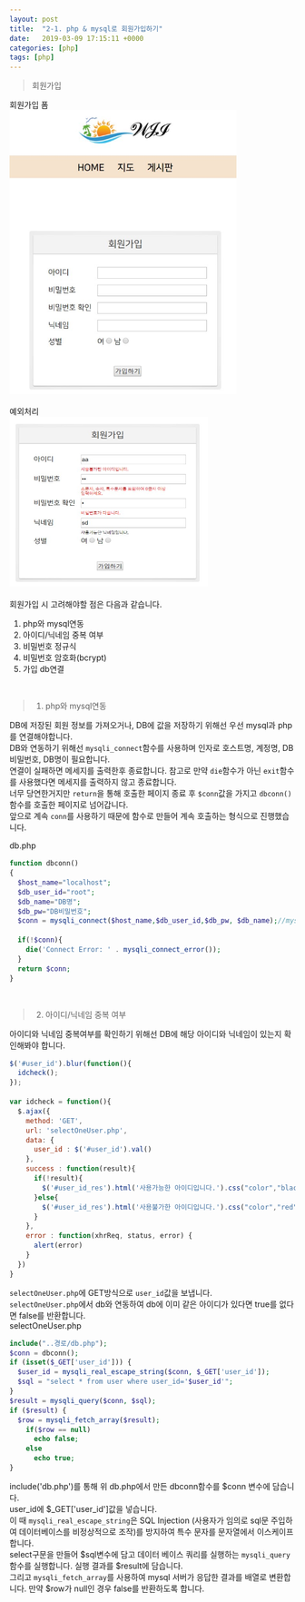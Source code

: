 ```yaml
---
layout: post
title:  "2-1. php & mysql로 회원가입하기"
date:   2019-03-09 17:15:11 +0000
categories: [php]
tags: [php]
---
```


>회원가입

회원가입 폼
<br>
<img src="/images/php/user/join.jpg" width="400" height="500">
<br>
<br>
예외처리
<br>
<img src="/images/php/user/joinexcept.jpg" width="350" height="300">
<br>
<br>
회원가입 시 고려해야할 점은 다음과 같습니다.<br>
1. php와 mysql연동
2. 아이디/닉네임 중복 여부
3. 비밀번호 정규식
4. 비밀번호 암호화(bcrypt)
5. 가입 db연결

<br>

>1. php와 mysql연동

DB에 저장된 회원 정보를 가져오거나, DB에 값을 저장하기 위해선 우선 mysql과 php를 연결해야합니다.
<br>
DB와 연동하기 위해선 `mysqli_connect`함수를 사용하며 인자로 호스트명, 계정명, DB비밀번호, DB명이 필요합니다.
<br>
연결이 실패하면 메세지를 출력한후 종료합니다. 참고로 만약 `die`함수가 아닌 `exit`함수를 사용했다면 메세지를 출력하지 않고 종료합니다.
<br>
너무 당연한거지만 `return`을 통해 호출한 페이지 종료 후 `$conn`값을 가지고 `dbconn()`함수를 호출한 페이지로 넘어갑니다.
<br>
앞으로 계속 `conn`를 사용하기 때문에 함수로 만들어 계속 호출하는 형식으로 진행했습니다.

db.php
```php
function dbconn()
{
  $host_name="localhost";
  $db_user_id="root";
  $db_name="DB명";
  $db_pw="DB비밀번호";
  $conn = mysqli_connect($host_name,$db_user_id,$db_pw, $db_name);//mysql연결

  if(!$conn){
    die('Connect Error: ' . mysqli_connect_error());
  }
  return $conn;
}
```
<br>

>2. 아이디/닉네임 중복 여부

아이디와 닉네임 중복여부를 확인하기 위해선 DB에 해당 아이디와 닉네임이 있는지 확인해봐야 합니다.
<br>
```javascript
$('#user_id').blur(function(){
  idcheck();
});

var idcheck = function(){
  $.ajax({
    method: 'GET',
    url: 'selectOneUser.php',
    data: {
      user_id : $('#user_id').val()
    },
    success : function(result){
      if(!result){
        $('#user_id_res').html('사용가능한 아이디입니다.').css("color","black");
      }else{
        $('#user_id_res').html('사용불가한 아이디입니다.').css("color","red");
      }
    },
    error : function(xhrReq, status, error) {
      alert(error)
    }
  })
}

```
`selectOneUser.php`에 GET방식으로 `user_id`값을 보냅니다. <br>
`selectOneUser.php`에서 db와 연동하여 db에 이미 같은 아이디가 있다면 true를 없다면 false를 반환합니다.
<br>
selectOneUser.php
```php
include("..경로/db.php");
$conn = dbconn();
if (isset($_GET['user_id'])) {
  $user_id = mysqli_real_escape_string($conn, $_GET['user_id']);
  $sql = "select * from user where user_id='$user_id'";
}
$result = mysqli_query($conn, $sql);
if ($result) {
  $row = mysqli_fetch_array($result);
    if($row == null)
      echo false;
    else
      echo true;
}
```
include('db.php')를 통해 위 db.php에서 만든 dbconn함수를 \$conn 변수에 담습니다.<br>
user_id에 \$_GET['user_id']값을 넣습니다.
<br>
이 때 `mysqli_real_escape_string`은 SQL Injection (사용자가 임의로 sql문 주입하여 데이터베이스를 비정상적으로 조작)를 방지하여 특수 문자를 문자열에서 이스케이프합니다.
<br>
select구문을 만들어 \$sql변수에 담고 데이터 베이스 쿼리를 실행하는 `mysqli_query`함수를 실행합니다. 실행 결과를 \$result에 담습니다.
<br>
그리고 `mysqli_fetch_array`를 사용하여 mysql 서버가 응답한 결과를 배열로 변환합니다. 만약 \$row가 null인 경우 false를 반환하도록 합니다.
<br>
